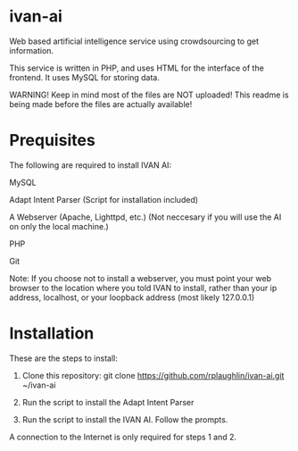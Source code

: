 # ivan-ai
Web based artificial intelligence service using crowdsourcing to get information.

This service is written in PHP, and uses HTML for the interface of the frontend.
It uses MySQL for storing data.

WARNING! Keep in mind most of the files are NOT uploaded! This readme is being made before the files are actually available!

# Prequisites
The following are required to install IVAN AI:

MySQL

Adapt Intent Parser (Script for installation included)

A Webserver (Apache, Lighttpd, etc.) (Not neccesary if you will use the AI on only the local machine.)

PHP

Git

Note: If you choose not to install a webserver, you must point your web browser to the location where you told IVAN to install, rather than your ip address, localhost, or your loopback address (most likely 127.0.0.1)

# Installation
These are the steps to install:

1. Clone this repository: git clone https://github.com/rplaughlin/ivan-ai.git ~/ivan-ai

2. Run the script to install the Adapt Intent Parser

3. Run the script to install the IVAN AI. Follow the prompts.

A connection to the Internet is only required for steps 1 and 2.
